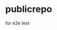 # publicrepo
for e2e test
















































































































































































































































































































































































































































































































































































































































































































































































































































































































































































































































































































































































































































































































































































































































































































































































































































































































































































































































































































































































































































































































































































































































































































































































































































































































































































































































































































































































































































































































































































































































































































































































































































































































































































































































































































































































































































































































































































































































































































































































































































































































































































































































